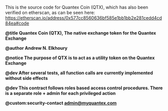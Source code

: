This is the source code for Quantex Coin (QTX), which has also been verified on etherscan, as can be seen here:
https://etherscan.io/address/0x577cc8560636bf585e1bb1bb2e281cedd4cd84ea#code

**@title Quantex Coin (QTX), The native exchange token for the Quantex Exchange**

**@author Andrew N. Elkhoury**

**@notice The purpose of QTX is to act as a utility token on the Quantex Exchange**

**@dev After several tests, all function calls are currently implemented without side effects**

**@dev This contract follows roles based access control procedures. There is a separate role + admin for each privileged action**

**@custom:security-contact admin@myquantex.com**
